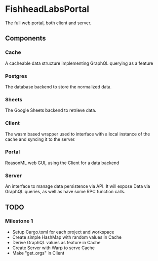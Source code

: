 # FishheadLabsPortal

The full web portal, both client and server.

## Components

### Cache

A cacheable data structure implementing GraphQL querying as a feature

### Postgres

The database backend to store the normalized data.

### Sheets

The Google Sheets backend to retrieve data.

### Client

The wasm based wrapper used to interface with a local instance of the cache and syncing it to the server.

### Portal

ReasonML web GUI, using the Client for a data backend

### Server

An interface to manage data persistence via API. It will expose Data via GraphQL queries, as well as have
some RPC function calls.

## TODO

### Milestone 1

- Setup Cargo.toml for each project and workspace
- Create simple HashMap with random values in Cache
- Derive GraphQL values as feature in Cache
- Create Server with Warp to serve Cache
- Make "get_orgs" in Client
